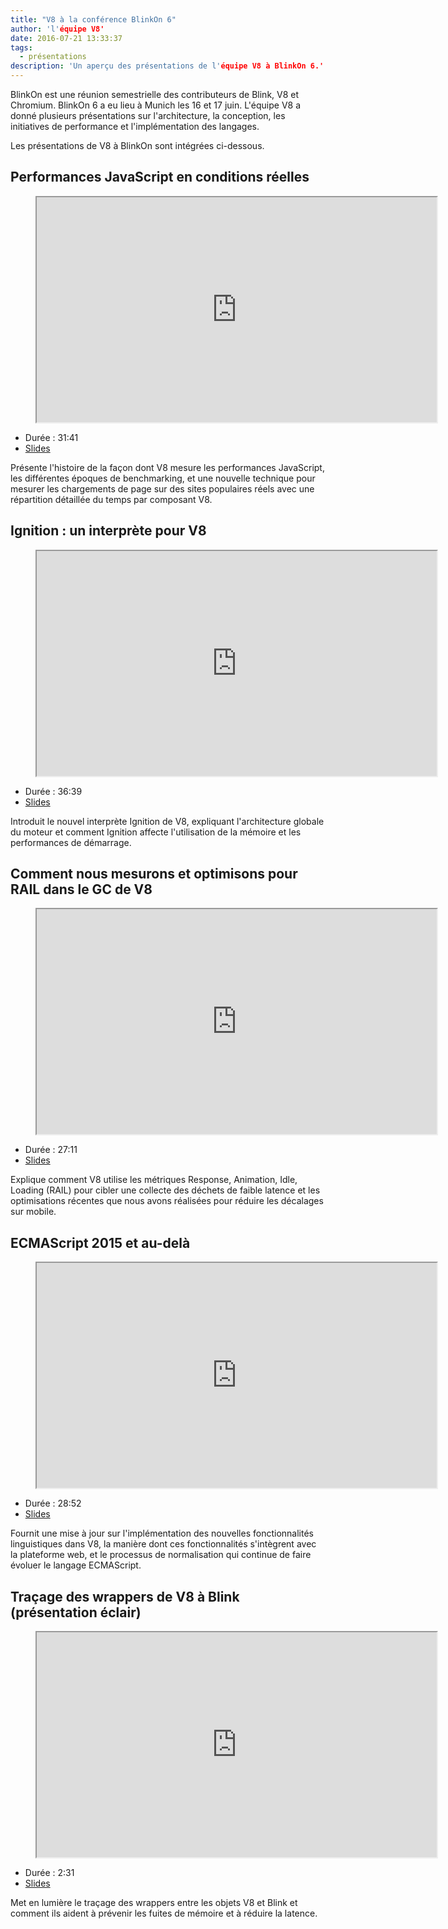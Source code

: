 ```yaml
---
title: "V8 à la conférence BlinkOn 6"
author: 'l'équipe V8'
date: 2016-07-21 13:33:37
tags:
  - présentations
description: 'Un aperçu des présentations de l'équipe V8 à BlinkOn 6.'
---
```

BlinkOn est une réunion semestrielle des contributeurs de Blink, V8 et Chromium. BlinkOn 6 a eu lieu à Munich les 16 et 17 juin. L'équipe V8 a donné plusieurs présentations sur l'architecture, la conception, les initiatives de performance et l'implémentation des langages.

<!--truncate-->
Les présentations de V8 à BlinkOn sont intégrées ci-dessous.

## Performances JavaScript en conditions réelles

<figure>
  <div class="video video-16:9">
    <iframe src="https://www.youtube.com/embed/xCx4uC7mn6Y" width="640" height="360" loading="lazy"></iframe>
  </div>
</figure>

- Durée : 31:41
- [Slides](https://docs.google.com/presentation/d/14WZkWbkvtmZDEIBYP5H1GrbC9H-W3nJSg3nvpHwfG5U/edit)

Présente l'histoire de la façon dont V8 mesure les performances JavaScript, les différentes époques de benchmarking, et une nouvelle technique pour mesurer les chargements de page sur des sites populaires réels avec une répartition détaillée du temps par composant V8.

## Ignition : un interprète pour V8

<figure>
  <div class="video video-16:9">
    <iframe src="https://www.youtube.com/embed/r5OWCtuKiAk" width="640" height="360" loading="lazy"></iframe>
  </div>
</figure>

- Durée : 36:39
- [Slides](https://docs.google.com/presentation/d/1OqjVqRhtwlKeKfvMdX6HaCIu9wpZsrzqpIVIwQSuiXQ/edit)

Introduit le nouvel interprète Ignition de V8, expliquant l'architecture globale du moteur et comment Ignition affecte l'utilisation de la mémoire et les performances de démarrage.

## Comment nous mesurons et optimisons pour RAIL dans le GC de V8

<figure>
  <div class="video video-16:9">
    <iframe src="https://www.youtube.com/embed/VITAyGT-CJI" width="640" height="360" loading="lazy"></iframe>
  </div>
</figure>

- Durée : 27:11
- [Slides](https://docs.google.com/presentation/d/15EQ603eZWAnrf4i6QjPP7S3KF3NaL3aAaKhNUEatVzY/edit)

Explique comment V8 utilise les métriques Response, Animation, Idle, Loading (RAIL) pour cibler une collecte des déchets de faible latence et les optimisations récentes que nous avons réalisées pour réduire les décalages sur mobile.

## ECMAScript 2015 et au-delà

<figure>
  <div class="video video-16:9">
    <iframe src="https://www.youtube.com/embed/KrGOzEwqRDA" width="640" height="360" loading="lazy"></iframe>
  </div>
</figure>

- Durée : 28:52
- [Slides](https://docs.google.com/presentation/d/1o1wld5z0BM8RTqXASGYD3Rvov8PzrxySghmrGTYTgw0/edit)

Fournit une mise à jour sur l'implémentation des nouvelles fonctionnalités linguistiques dans V8, la manière dont ces fonctionnalités s'intègrent avec la plateforme web, et le processus de normalisation qui continue de faire évoluer le langage ECMAScript.

## Traçage des wrappers de V8 à Blink (présentation éclair)

<figure>
  <div class="video video-16:9">
    <iframe src="https://www.youtube.com/embed/PMDRfYw4UYQ?start=3204" width="640" height="360" loading="lazy"></iframe>
  </div>
</figure>

- Durée : 2:31
- [Slides](https://docs.google.com/presentation/d/1I6leiRm0ysSTqy7QWh33Gfp7_y4ngygyM2tDAqdF0fI/edit)

Met en lumière le traçage des wrappers entre les objets V8 et Blink et comment ils aident à prévenir les fuites de mémoire et à réduire la latence.
